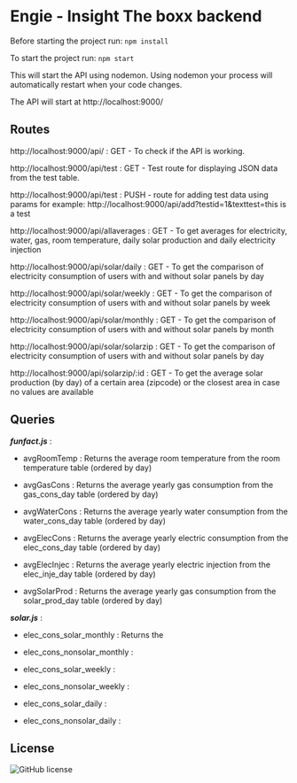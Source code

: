 # Engie - Insight The boxx backend
Before starting the project run: 
``` npm install ```

To start the project run:
```npm start```

This will start the API using nodemon. Using nodemon your process will automatically restart when your code changes.

The API will start at http://localhost:9000/

## Routes

http://localhost:9000/api/ : GET - To check if the API is working.

http://localhost:9000/api/test : GET - Test route for displaying JSON data from the test table.

http://localhost:9000/api/test : PUSH - route for adding test data using params for example: http://localhost:9000/api/add?testid=1&texttest=this is a test

http://localhost:9000/api/allaverages : GET - To get averages for electricity, water, gas, room temperature, daily solar production and daily electricity injection

http://localhost:9000/api/solar/daily : GET - To get the comparison of electricity consumption of users with and without solar panels by day

http://localhost:9000/api/solar/weekly : GET - To get the comparison of electricity consumption of users with and without solar panels by week

http://localhost:9000/api/solar/monthly : GET - To get the comparison of electricity consumption of users with and without solar panels by month

http://localhost:9000/api/solar/solarzip : GET - To get the comparison of electricity consumption of users with and without solar panels by day

http://localhost:9000/api/solarzip/:id : GET - To get the average solar production (by day) of a certain area (zipcode) or the closest area in case no values are available

## Queries

**_funfact.js_**  :

  - avgRoomTemp : Returns the average room temperature from the room temperature table (ordered by day)
  
  - avgGasCons : Returns the average yearly gas consumption from the gas_cons_day table (ordered by day)
  
  - avgWaterCons : Returns the average yearly water consumption from the water_cons_day table (ordered by day)
  
  - avgElecCons : Returns the average yearly electric consumption from the elec_cons_day table (ordered by day)
  
  - avgElecInjec : Returns the average yearly electric injection from the elec_inje_day table (ordered by day)
  
  - avgSolarProd : Returns the average yearly gas consumption from the solar_prod_day table (ordered by day)
  
**_solar.js_**  :

  - elec_cons_solar_monthly : Returns the
  
  - elec_cons_nonsolar_monthly :
  
  - elec_cons_solar_weekly :
  
  - elec_cons_nonsolar_weekly :
  
  - elec_cons_solar_daily :
  
  - elec_cons_nonsolar_daily :

## License
![GitHub license](https://img.shields.io/badge/license-MIT-blue.svg)
